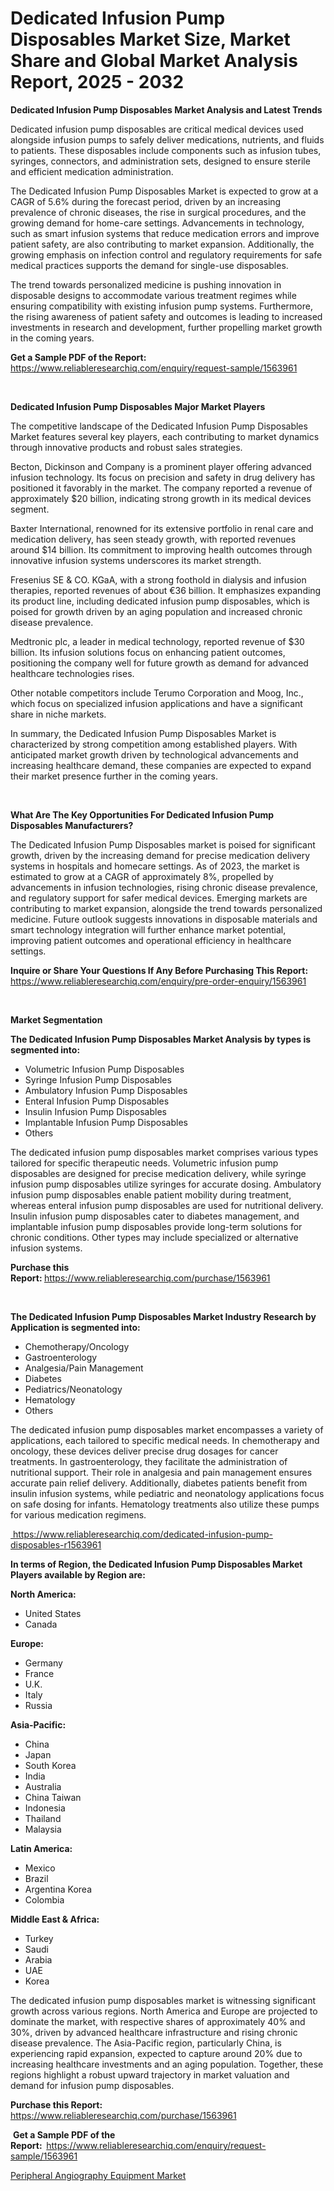 <p><h1>Dedicated Infusion Pump Disposables Market Size, Market Share and Global Market Analysis Report, 2025 - 2032</h1></p><p><strong>Dedicated Infusion Pump Disposables Market Analysis and Latest Trends</strong></p>
<p><p>Dedicated infusion pump disposables are critical medical devices used alongside infusion pumps to safely deliver medications, nutrients, and fluids to patients. These disposables include components such as infusion tubes, syringes, connectors, and administration sets, designed to ensure sterile and efficient medication administration. </p><p>The Dedicated Infusion Pump Disposables Market is expected to grow at a CAGR of 5.6% during the forecast period, driven by an increasing prevalence of chronic diseases, the rise in surgical procedures, and the growing demand for home-care settings. Advancements in technology, such as smart infusion systems that reduce medication errors and improve patient safety, are also contributing to market expansion. Additionally, the growing emphasis on infection control and regulatory requirements for safe medical practices supports the demand for single-use disposables. </p><p>The trend towards personalized medicine is pushing innovation in disposable designs to accommodate various treatment regimes while ensuring compatibility with existing infusion pump systems. Furthermore, the rising awareness of patient safety and outcomes is leading to increased investments in research and development, further propelling market growth in the coming years.</p></p>
<p><strong>Get a Sample PDF of the Report:&nbsp;</strong> <a href="https://www.reliableresearchiq.com/enquiry/request-sample/1563961?utm_campaign=2318&utm_medium=2&utm_source=Github&utm_content=ia&utm_term=04032025&utm_id=dedicated-infusion-pump-disposables">https://www.reliableresearchiq.com/enquiry/request-sample/1563961</a></p>
<p>&nbsp;</p>
<p><strong>Dedicated Infusion Pump Disposables Major Market Players</strong></p>
<p><p>The competitive landscape of the Dedicated Infusion Pump Disposables Market features several key players, each contributing to market dynamics through innovative products and robust sales strategies.</p><p>Becton, Dickinson and Company is a prominent player offering advanced infusion technology. Its focus on precision and safety in drug delivery has positioned it favorably in the market. The company reported a revenue of approximately $20 billion, indicating strong growth in its medical devices segment.</p><p>Baxter International, renowned for its extensive portfolio in renal care and medication delivery, has seen steady growth, with reported revenues around $14 billion. Its commitment to improving health outcomes through innovative infusion systems underscores its market strength.</p><p>Fresenius SE & CO. KGaA, with a strong foothold in dialysis and infusion therapies, reported revenues of about €36 billion. It emphasizes expanding its product line, including dedicated infusion pump disposables, which is poised for growth driven by an aging population and increased chronic disease prevalence.</p><p>Medtronic plc, a leader in medical technology, reported revenue of $30 billion. Its infusion solutions focus on enhancing patient outcomes, positioning the company well for future growth as demand for advanced healthcare technologies rises.</p><p>Other notable competitors include Terumo Corporation and Moog, Inc., which focus on specialized infusion applications and have a significant share in niche markets.</p><p>In summary, the Dedicated Infusion Pump Disposables Market is characterized by strong competition among established players. With anticipated market growth driven by technological advancements and increasing healthcare demand, these companies are expected to expand their market presence further in the coming years.</p></p>
<p>&nbsp;</p>
<p><strong>What Are The Key Opportunities For Dedicated Infusion Pump Disposables Manufacturers?</strong></p>
<p><p>The Dedicated Infusion Pump Disposables market is poised for significant growth, driven by the increasing demand for precise medication delivery systems in hospitals and homecare settings. As of 2023, the market is estimated to grow at a CAGR of approximately 8%, propelled by advancements in infusion technologies, rising chronic disease prevalence, and regulatory support for safer medical devices. Emerging markets are contributing to market expansion, alongside the trend towards personalized medicine. Future outlook suggests innovations in disposable materials and smart technology integration will further enhance market potential, improving patient outcomes and operational efficiency in healthcare settings.</p></p>
<p><strong>Inquire or Share Your Questions If Any Before Purchasing This Report:</strong> <a href="https://www.reliableresearchiq.com/enquiry/pre-order-enquiry/1563961?utm_campaign=2318&utm_medium=2&utm_source=Github&utm_content=ia&utm_term=04032025&utm_id=dedicated-infusion-pump-disposables">https://www.reliableresearchiq.com/enquiry/pre-order-enquiry/1563961</a></p>
<p>&nbsp;</p>
<p><strong>Market Segmentation</strong></p>
<p><strong>The Dedicated Infusion Pump Disposables Market Analysis by types is segmented into:</strong></p>
<p><ul><li>Volumetric Infusion Pump Disposables</li><li>Syringe Infusion Pump Disposables</li><li>Ambulatory Infusion Pump Disposables</li><li>Enteral Infusion Pump Disposables</li><li>Insulin Infusion Pump Disposables</li><li>Implantable Infusion Pump Disposables</li><li>Others</li></ul></p>
<p><p>The dedicated infusion pump disposables market comprises various types tailored for specific therapeutic needs. Volumetric infusion pump disposables are designed for precise medication delivery, while syringe infusion pump disposables utilize syringes for accurate dosing. Ambulatory infusion pump disposables enable patient mobility during treatment, whereas enteral infusion pump disposables are used for nutritional delivery. Insulin infusion pump disposables cater to diabetes management, and implantable infusion pump disposables provide long-term solutions for chronic conditions. Other types may include specialized or alternative infusion systems.</p></p>
<p><strong>Purchase this Report:&nbsp;</strong><a href="https://www.reliableresearchiq.com/purchase/1563961?utm_campaign=2318&utm_medium=2&utm_source=Github&utm_content=ia&utm_term=04032025&utm_id=dedicated-infusion-pump-disposables">https://www.reliableresearchiq.com/purchase/1563961</a></p>
<p>&nbsp;</p>
<p><strong>The Dedicated Infusion Pump Disposables Market Industry Research by Application is segmented into:</strong></p>
<p><ul><li>Chemotherapy/Oncology</li><li>Gastroenterology</li><li>Analgesia/Pain Management</li><li>Diabetes</li><li>Pediatrics/Neonatology</li><li>Hematology</li><li>Others</li></ul></p>
<p><p>The dedicated infusion pump disposables market encompasses a variety of applications, each tailored to specific medical needs. In chemotherapy and oncology, these devices deliver precise drug dosages for cancer treatments. In gastroenterology, they facilitate the administration of nutritional support. Their role in analgesia and pain management ensures accurate pain relief delivery. Additionally, diabetes patients benefit from insulin infusion systems, while pediatric and neonatology applications focus on safe dosing for infants. Hematology treatments also utilize these pumps for various medication regimens.</p></p>
<p><a href="https://www.reliableresearchiq.com/dedicated-infusion-pump-disposables-r1563961?utm_campaign=2318&utm_medium=2&utm_source=Github&utm_content=ia&utm_term=04032025&utm_id=dedicated-infusion-pump-disposables">&nbsp;https://www.reliableresearchiq.com/dedicated-infusion-pump-disposables-r1563961</a></p>
<p><strong>In terms of Region, the Dedicated Infusion Pump Disposables Market Players available by Region are:</strong></p>
<p>
    <p> <strong> North America: </strong>
        <ul>
            <li>United States</li>
            <li>Canada</li>
        </ul>
        </p> 
    <p> <strong> Europe: </strong>
        <ul>
            <li>Germany</li>
            <li>France</li>
            <li>U.K.</li>
            <li>Italy</li>
            <li>Russia</li>
        </ul>
        </p> 
    <p> <strong> Asia-Pacific: </strong>
        <ul>
            <li>China</li>
            <li>Japan</li>
            <li>South Korea</li>
            <li>India</li>
            <li>Australia</li>
            <li>China Taiwan</li>
            <li>Indonesia</li>
            <li>Thailand</li>
            <li>Malaysia</li>
        </ul>
        </p> 
    <p> <strong> Latin America: </strong>
        <ul>
            <li>Mexico</li>
            <li>Brazil</li>
            <li>Argentina Korea</li>
            <li>Colombia</li>
        </ul>
        </p> 
    <p> <strong> Middle East & Africa: </strong>
        <ul>
            <li>Turkey</li>
            <li>Saudi</li>
            <li>Arabia</li>
            <li>UAE</li>
            <li>Korea</li>
        </ul>
    </p>
    </p>
<p><p>The dedicated infusion pump disposables market is witnessing significant growth across various regions. North America and Europe are projected to dominate the market, with respective shares of approximately 40% and 30%, driven by advanced healthcare infrastructure and rising chronic disease prevalence. The Asia-Pacific region, particularly China, is experiencing rapid expansion, expected to capture around 20% due to increasing healthcare investments and an aging population. Together, these regions highlight a robust upward trajectory in market valuation and demand for infusion pump disposables.</p></p>
<p><strong>Purchase this Report: </strong><a href="https://www.reliableresearchiq.com/purchase/1563961?utm_campaign=2318&utm_medium=2&utm_source=Github&utm_content=ia&utm_term=04032025&utm_id=dedicated-infusion-pump-disposables">https://www.reliableresearchiq.com/purchase/1563961</a></p>
<p>&nbsp;<strong>Get a Sample PDF of the Report:&nbsp;&nbsp;</strong><a href="https://www.reliableresearchiq.com/enquiry/request-sample/1563961?utm_campaign=2318&utm_medium=2&utm_source=Github&utm_content=ia&utm_term=04032025&utm_id=dedicated-infusion-pump-disposables">https://www.reliableresearchiq.com/enquiry/request-sample/1563961</a></p>
<p><strong></strong></p>
<p><p><a href="https://github.com/AlisaRowe24/Market-Research-Report-List-1/blob/main/peripheral-angiography-equipment-market.md?utm_campaign=2318&utm_medium=2&utm_source=Github&utm_content=ia&utm_term=04032025&utm_id=dedicated-infusion-pump-disposables">Peripheral Angiography Equipment Market</a></p></p>